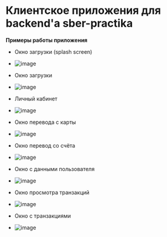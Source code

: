 # Клиентское приложения для backend'a sber-practika
__Примеры работы приложения__
  - Окно загрузки (splash screen)
  * ![image](https://user-images.githubusercontent.com/84678136/188431438-54c580e7-e173-46ff-bb61-9c3c54733658.png)
  - Окно загрузки 
  * ![image](https://user-images.githubusercontent.com/84678136/188431538-8ba1eee0-7994-47a7-8907-74052a08a15b.png)
  - Личный кабинет 
  * ![image](https://user-images.githubusercontent.com/84678136/188431592-ff95f740-cb6c-42c8-b947-694495e7c171.png)
  - Окно перевода с карты 
  * ![image](https://user-images.githubusercontent.com/84678136/188431623-0a72328f-3da4-4963-9d71-6eee833c7374.png)
  - Окно перевод со счёта 
  * ![image](https://user-images.githubusercontent.com/84678136/188431779-9cb56aab-9bd2-4a26-b641-7287c14c75fe.png)
  - Окно с данными пользователя 
  * ![image](https://user-images.githubusercontent.com/84678136/188431752-7fb98e00-cac0-45f8-b934-a85fdda25709.png)
  - Окно просмотра транзакций 
  * ![image](https://user-images.githubusercontent.com/84678136/188431798-2248a3b2-1b7e-4f47-83be-49d4be397474.png)
  - Окно с транзакциями 
  * ![image](https://user-images.githubusercontent.com/84678136/188431816-c60d05b1-b37c-43dc-b561-2ade0b382292.png)
